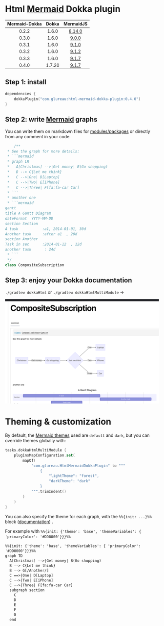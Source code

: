 # Html [Mermaid](https://mermaid-js.github.io/mermaid/#/) Dokka plugin

| Mermaid-Dokka | Dokka  |                              MermaidJS                              |
|:-------------:|:------:|:-------------------------------------------------------------------:|
|     0.2.2     | 1.6.0  | [8.14.0](https://github.com/mermaid-js/mermaid/releases/tag/8.14.0) |
|     0.3.0     | 1.6.0  |  [9.0.0](https://github.com/mermaid-js/mermaid/releases/tag/9.0.0)  |
|     0.3.1     | 1.6.0  |  [9.1.0](https://github.com/mermaid-js/mermaid/releases/tag/9.1.0)  |
|     0.3.2     | 1.6.0  |  [9.1.2](https://github.com/mermaid-js/mermaid/releases/tag/9.1.2)  |
|     0.3.3     | 1.6.0  |  [9.1.7](https://github.com/mermaid-js/mermaid/releases/tag/9.1.7)  |
|     0.4.0     | 1.7.20 |  [9.1.7](https://github.com/mermaid-js/mermaid/releases/tag/9.1.7)  |

## Step 1: install

```kotlin
dependencies {
    dokkaPlugin("com.glureau:html-mermaid-dokka-plugin:0.4.0")
}
```

## Step 2: write [Mermaid](https://mermaid-js.github.io/mermaid/#/) graphs

You can write them on markdown files
for [modules/packages](https://kotlinlang.org/docs/kotlin-doc.html#module-and-package-documentation) or directly from
any comment in your code.

```kotlin
    /**
 * See the graph for more details:
 * ```mermaid
 * graph LR
 *   A[Christmas] -->|Get money| B(Go shopping)
 *   B --> C{Let me think}
 *   C -->|One| D[Laptop]
 *   C -->|Two| E[iPhone]
 *   C -->|Three| F[fa:fa-car Car]
 * ```
 * another one
 * ```mermaid
gantt
title A Gantt Diagram
dateFormat  YYYY-MM-DD
section Section
A task           :a1, 2014-01-01, 30d
Another task     :after a1  , 20d
section Another
Task in sec      :2014-01-12  , 12d
another task      : 24d
 * ```
 */
class CompositeSubscription
```

## Step 3: enjoy your Dokka documentation

`./gradlew dokkaHtml` or `./gradlew dokkaHtmlMultiModule` ->

![img.png](doc/img.png)

# Theming & customization

By default, the [Mermaid themes](https://github.com/mermaid-js/mermaid/blob/develop/docs/theming.md#deployable-themes)
used are `default` and `dark`, but you can override themes globally with:

```kotlin
tasks.dokkaHtmlMultiModule {
    pluginsMapConfiguration.set(
        mapOf(
            "com.glureau.HtmlMermaidDokkaPlugin" to """
                {
                    "lightTheme": "forest",
                    "darkTheme": "dark"
                }
            """.trimIndent()
        )
    )
}
```

You can also specify the theme for each graph, with the `%%{init: ...}%%`
block ([documentation](https://github.com/mermaid-js/mermaid/blob/develop/docs/theming.md#customizing-themes--with-themevariables))
.

For example with `%%{init: {'theme': 'base', 'themeVariables': { 'primaryColor': '#DD0000'}}}%%`

```mermaid
%%{init: {'theme': 'base', 'themeVariables': { 'primaryColor': '#DD0000'}}}%%
graph TD
  A[Christmas] -->|Get money| B(Go shopping)
  B --> C{Let me think}
  B --> G[/Another/]
  C ==>|One| D[Laptop]
  C -->|Two| E[iPhone]
  C -->|Three| F[fa:fa-car Car]
  subgraph section
    C
    D
    E
    F
    G
  end
```
